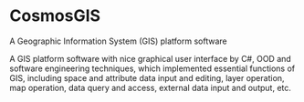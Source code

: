 # CosmosGIS
A Geographic Information System (GIS) platform software

A GIS platform software with nice graphical user interface by C#, OOD and software engineering techniques, which implemented essential functions of GIS, including space and attribute data input and editing, layer operation, map operation, data query and access, external data input and output, etc.
